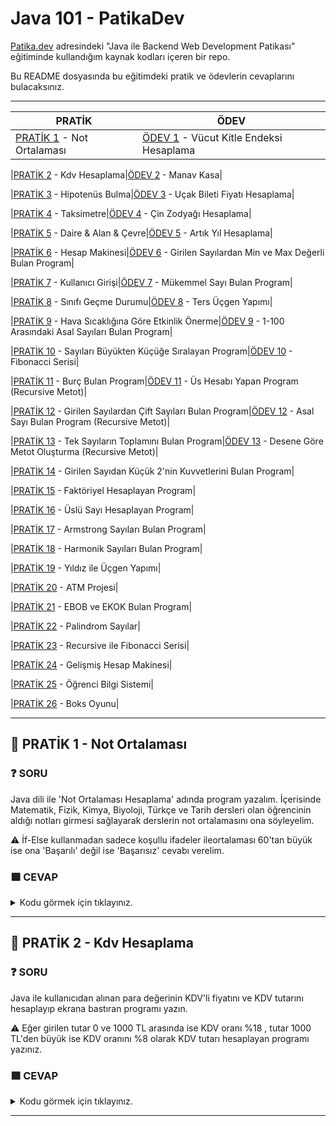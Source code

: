 # Java 101 - PatikaDev

[Patika.dev](https://app.patika.dev/egitimler) adresindeki "Java ile Backend Web Development Patikası" eğitiminde kullandığım kaynak kodları içeren bir repo.

Bu README dosyasında bu eğitimdeki pratik ve ödevlerin cevaplarını bulacaksınız.

--------------------------------------------------------------------------------------------------------------------------------------

| PRATİK | ÖDEV |
|-----|-----|
|[PRATİK 1](https://github.com/osmantuysuz/Java101_PatikaDev#brain-prati̇k-1---not-ortalaması) - Not Ortalaması|[ÖDEV 1]() - Vücut Kitle Endeksi Hesaplama|

|[PRATİK 2](https://github.com/osmantuysuz/Java101_PatikaDev#brain-prati̇k-2---kdv-hesaplama) - Kdv Hesaplama|[ÖDEV 2]() - Manav Kasa|

|[PRATİK 3]() - Hipotenüs Bulma|[ÖDEV 3]() - Uçak Bileti Fiyatı Hesaplama|

|[PRATİK 4]() - Taksimetre|[ÖDEV 4]() - Çin Zodyağı Hesaplama|

|[PRATİK 5]() - Daire & Alan & Çevre|[ÖDEV 5]() - Artık Yıl Hesaplama|

|[PRATİK 6]() - Hesap Makinesi|[ÖDEV 6]() - Girilen Sayılardan Min ve Max Değerli Bulan Program|

|[PRATİK 7]() - Kullanıcı Girişi|[ÖDEV 7]() - Mükemmel Sayı Bulan Program|

|[PRATİK 8]() - Sınıfı Geçme Durumu|[ÖDEV 8]() - Ters Üçgen Yapımı|

|[PRATİK 9]() - Hava Sıcaklığına Göre Etkinlik Önerme|[ÖDEV 9]() -  1-100 Arasındaki Asal Sayıları Bulan Program|

|[PRATİK 10]() - Sayıları Büyükten Küçüğe Sıralayan Program|[ÖDEV 10]() - Fibonacci Serisi|

|[PRATİK 11]() - Burç Bulan Program|[ÖDEV 11]() - Üs Hesabı Yapan Program (Recursive Metot)|

|[PRATİK 12]() - Girilen Sayılardan Çift Sayıları Bulan Program|[ÖDEV 12]() - Asal Sayı Bulan Program (Recursive Metot)|

|[PRATİK 13]() - Tek Sayıların Toplamını Bulan Program|[ÖDEV 13]() - Desene Göre Metot Oluşturma (Recursive Metot)|

|[PRATİK 14]() - Girilen Sayıdan Küçük 2'nin Kuvvetlerini Bulan Program|

|[PRATİK 15]() - Faktöriyel Hesaplayan Program|

|[PRATİK 16]() - Üslü Sayı Hesaplayan Program|

|[PRATİK 17]() - Armstrong Sayıları Bulan Program|

|[PRATİK 18]() - Harmonik Sayıları Bulan Program|

|[PRATİK 19]() - Yıldız ile Üçgen Yapımı|

|[PRATİK 20]() - ATM Projesi|

|[PRATİK 21]() - EBOB ve EKOK Bulan Program|

|[PRATİK 22]() - Palindrom Sayılar|

|[PRATİK 23]() - Recursive ile Fibonacci Serisi|

|[PRATİK 24]() - Gelişmiş Hesap Makinesi|

|[PRATİK 25]() - Öğrenci Bilgi Sistemi|

|[PRATİK 26]() - Boks Oyunu|

--------------------------------------------------------------------------------------------------------------------------------------

## :brain: PRATİK 1 - Not Ortalaması

### :question: SORU 
Java dili ile 'Not Ortalaması Hesaplama' adında program yazalım. İçerisinde Matematik, Fizik, Kimya, Biyoloji, Türkçe ve Tarih dersleri olan öğrencinin aldığı notları girmesi sağlayarak derslerin not ortalamasını ona söyleyelim. 

:warning: İf-Else kullanmadan sadece koşullu ifadeler ileortalaması 60'tan büyük ise ona 'Başarılı' değil ise 'Başarısız' cevabı verelim.

### :green_square: CEVAP

<details>
<summary>Kodu görmek için tıklayınız.</summary>

```java
import java.util.Scanner;

public class test {
    public static void main(String[] args) {
        //Değişkenleri oluştur.
        int matematik, fizik, kimya, biyoloji, turkce, tarih;
        int toplam;
        double sonuc;
        boolean kosul

        //Kullanıcıdan değerleri al.
        Scanner input = new Scanner(System.in);
        System.out.print("Matematik puanınızı giriniz: ");matematik=input.nextInt();
        System.out.print("Fizik puanınızı giriniz: ");fizik=input.nextInt();
        System.out.print("Kimya puanınızı giriniz: ");kimya=input.nextInt();
        System.out.print("Biyoloji puanınızı giriniz: ");biyoloji=input.nextInt();
        System.out.print("Türkçe puanınızı giriniz: ");turkce=input.nextInt();
        System.out.print("Tarih puanınızı giriniz: ");tarih=input.nextInt();

        //Hesaplamaları yap
        toplam=(matematik + fizik + kimya + biyoloji + turkce + tarih);
        sonuc=toplam/6;

        //Ekrana çıktıları yazdır
        System.out.println("Ders ortalamanız: " + sonuc);


        //Ekstra koşul ile uygulamamızı yazarsak.
        kosul = sonuc>=60;
        System.out.println("Durum: " + (kosul==true ? "Başarılı" : "Başarısız"));
    }
}
```
</details>

--------------------------------------------------------------------------------------------------------------------------------------

## :brain: PRATİK 2 - Kdv Hesaplama

### :question: SORU 
Java ile kullanıcıdan alınan para değerinin KDV'li fiyatını ve KDV tutarını hesaplayıp ekrana bastıran programı yazın.

:warning: Eğer girilen tutar 0 ve 1000 TL arasında ise KDV oranı %18 , tutar 1000 TL'den büyük ise KDV oranını %8 olarak KDV tutarı hesaplayan programı yazınız.

### :green_square: CEVAP

<details>
<summary>Kodu görmek için tıklayınız.</summary>

```java
import java.util.Scanner;

public class test {
    public static void main(String[] args) {

        //Değişkenleri oluşturalım.
        double tutar, kdvliTutar, fark, kdvTutar1=0.18, kdvTutar2=0.08;
        boolean kosul1;

        //Kullanıcıdan Kdv hesaplanacak miktarı isteyelim
        Scanner input=new Scanner(System.in);
        System.out.print("Lütfen Kdv hesaplanacak miktarı girin: ");
        tutar=input.nextDouble();

        //Koşullarımızı yazalım.
        kosul1=tutar>1000;

        //Sonuçları ekrana yazdıralım
        System.out.println("KDV oranı: "+ (kosul1==true ? kdvTutar2 : kdvTutar1));
        System.out.println("KDV Tutarı: " + (kosul1==true ? tutar*kdvTutar2 : tutar*kdvTutar1));
        System.out.println("KDV'li Tutar: " + (kosul1==true ? tutar+(tutar*kdvTutar2) : tutar+(tutar*kdvTutar1)));
    }
}

```
</details>

--------------------------------------------------------------------------------------------------------------------------------------